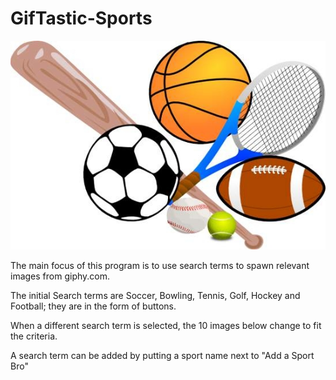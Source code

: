 # GifTastic-Sports

![img](./assets/images/sports_jumbled.jpg)

The main focus of this program is to use search terms to spawn relevant images from giphy.com.

The initial Search terms are Soccer, Bowling, Tennis, Golf, Hockey and Football; they are in the form of buttons.

When a different search term is selected, the 10 images below change to fit the criteria. 

A search term can be added by putting a sport name next to "Add a Sport Bro"